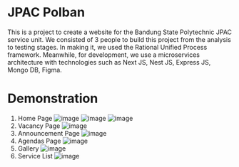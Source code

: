 # JPAC Polban
This is a project to create a website for the Bandung State Polytechnic JPAC service unit. We consisted of 3 people to build this project from the analysis to testing stages. In making it, we used the Rational Unified Process framework. Meanwhile, for development, we use a microservices architecture with technologies such as Next JS, Nest JS, Express JS, Mongo DB, Figma.

# Demonstration
1. Home Page
   ![image](https://github.com/iqbalalghifary/JPAC-Polban---TA/assets/51478039/47138cf8-f92e-4448-9c76-bd21c1b5f382)
   ![image](https://github.com/iqbalalghifary/JPAC-Polban---TA/assets/51478039/ac40da57-7dda-4757-98c0-1cb34989a6a4)
   ![image](https://github.com/iqbalalghifary/JPAC-Polban---TA/assets/51478039/e4c652b2-9a7d-4121-ad81-01b75a309188)
3. Vacancy Page
   ![image](https://github.com/iqbalalghifary/JPAC-Polban---TA/assets/51478039/9d1c2612-5711-475b-a803-8df54ab3451d)
4. Announcement Page
   ![image](https://github.com/iqbalalghifary/JPAC-Polban---TA/assets/51478039/fe9ecdb3-795e-479c-9704-10b0002cb8b5)
5. Agendas Page
   ![image](https://github.com/iqbalalghifary/JPAC-Polban---TA/assets/51478039/018a1dae-c03b-4c50-a8fa-7be750082772)
6. Gallery
   ![image](https://github.com/iqbalalghifary/JPAC-Polban---TA/assets/51478039/6a507ace-9629-4f15-85b7-064889e2288e)
7. Service List
   ![image](https://github.com/iqbalalghifary/JPAC-Polban---TA/assets/51478039/be963f86-c61f-4c32-bd8f-506e7af835e5)

